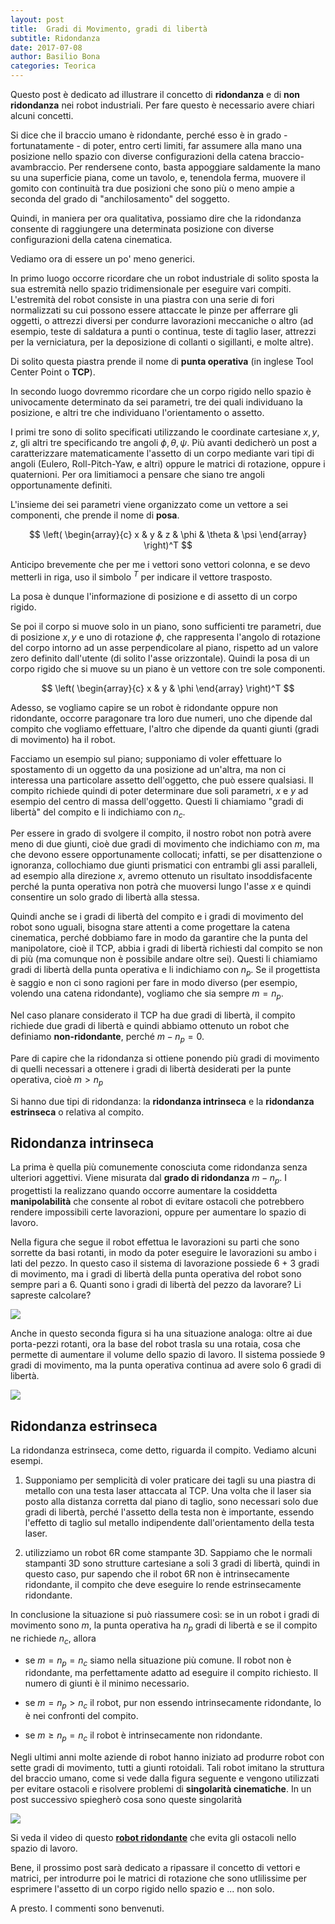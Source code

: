 ```yaml
---
layout: post
title:  Gradi di Movimento, gradi di libertà
subtitle: Ridondanza
date: 2017-07-08
author: Basilio Bona
categories: Teorica
---
```


Questo post è dedicato ad illustrare il concetto di **ridondanza** e di **non ridondanza** nei robot industriali. Per fare questo è necessario avere chiari alcuni concetti.

Si dice che il braccio umano è ridondante, perché esso è in grado - fortunatamente - di poter, entro certi limiti, far assumere alla mano una posizione nello spazio con diverse configurazioni della catena braccio-avambraccio.
Per rendersene conto, basta appoggiare saldamente la mano su una superficie piana, come un tavolo, e, tenendola ferma, muovere il gomito con continuità tra due posizioni che sono più o meno ampie a seconda del grado di "anchilosamento" del soggetto.

Quindi, in maniera per ora qualitativa, possiamo dire che la ridondanza consente di raggiungere una determinata posizione con diverse configurazioni della catena cinematica.

Vediamo ora di essere un po' meno generici.

In primo luogo occorre ricordare che un robot industriale di solito sposta la sua estremità nello spazio tridimensionale per eseguire vari compiti. L'estremità del robot consiste in una piastra con una serie di fori normalizzati su cui possono essere attaccate le pinze per afferrare gli oggetti, o attrezzi diversi per condurre lavorazioni meccaniche o altro (ad esempio, teste di saldatura a punti o continua, teste di taglio laser, attrezzi per la verniciatura, per la deposizione di collanti o sigillanti, e molte altre).

Di solito questa piastra prende il nome di **punta operativa** (in inglese Tool Center Point o **TCP**).

In secondo luogo dovremmo ricordare che un corpo rigido nello spazio è univocamente determinato da sei parametri, tre dei quali individuano la posizione, e altri tre che individuano l'orientamento o assetto.

I primi tre sono di solito specificati utilizzando le coordinate cartesiane $x,y,z$, gli altri tre specificando tre angoli $\phi,\theta,\psi$. Più avanti dedicherò un post a caratterizzare matematicamente l'assetto di un corpo mediante vari tipi di angoli (Eulero, Roll-Pitch-Yaw, e altri) oppure le matrici di rotazione, oppure i quaternioni. Per ora limitiamoci a pensare che siano tre angoli opportunamente definiti.

L'insieme dei sei parametri viene organizzato come un vettore a sei componenti, che prende il nome di **posa**.

$$
\left(
\begin{array}{c}
x  & y & z & \phi & \theta & \psi
\end{array}
\right)^T
$$

Anticipo brevemente che per me i vettori sono vettori colonna, e se devo metterli in riga, uso il simbolo $^T$ per indicare il vettore trasposto.

La posa è dunque l'informazione di posizione e di assetto di un corpo rigido.

Se poi il corpo si muove solo in un piano, sono sufficienti tre parametri, due di posizione $x,y$ e uno di rotazione $\phi$, che rappresenta l'angolo di rotazione del corpo intorno ad un asse perpendicolare al piano, rispetto ad un valore zero definito dall'utente (di solito l'asse orizzontale). Quindi la posa di un corpo rigido che si muove su un piano è un vettore con tre sole componenti.

$$
\left(
\begin{array}{c}
x  & y & \phi
\end{array}
\right)^T
$$

Adesso, se vogliamo capire se un robot è ridondante oppure non ridondante, occorre paragonare tra loro due numeri, uno che dipende dal compito che vogliamo effettuare, l'altro che dipende da quanti giunti (gradi di movimento) ha il robot.

Facciamo un esempio sul piano; supponiamo di voler effettuare lo spostamento di un oggetto da una posizione ad un'altra, ma non ci interessa una particolare assetto dell'oggetto, che può essere qualsiasi. Il compito richiede quindi di poter determinare due soli parametri, $x$ e $y$ ad esempio del centro di massa dell'oggetto. Questi li chiamiamo "gradi di libertà" del compito e li indichiamo con $n_c$.

Per essere in grado di svolgere il compito, il nostro robot non potrà avere meno di due giunti, cioè due gradi di movimento che indichiamo con $m$, ma che devono essere opportunamente collocati; infatti, se per disattenzione o ignoranza, collochiamo due giunti prismatici con entrambi gli assi paralleli, ad esempio alla direzione $x$, avremo ottenuto un risultato insoddisfacente perché la punta operativa non potrà che muoversi lungo l'asse $x$ e quindi consentire un solo grado di libertà alla stessa.

Quindi anche se i gradi di libertà del compito e i gradi di movimento del robot sono uguali, bisogna stare attenti a come progettare la catena cinematica, perché dobbiamo fare in modo da garantire che la punta del manipolatore, cioè il TCP, abbia i gradi di libertà richiesti dal compito se non di più (ma comunque non è possibile andare oltre sei). Questi li chiamiamo gradi di libertà della punta operativa e li indichiamo con $n_p$. Se il progettista è saggio e non ci sono ragioni per fare in modo diverso (per esempio, volendo una catena ridondante), vogliamo che sia sempre $m=n_p$.

Nel caso planare considerato il TCP ha due gradi di libertà, il compito richiede due gradi di libertà e quindi abbiamo ottenuto un robot che definiamo **non-ridondante**, perché $m-n_p=0$.

Pare di capire che la ridondanza si ottiene ponendo più gradi di movimento di quelli necessari a ottenere i gradi di libertà desiderati per la punte operativa, cioè $m\gt n_p$

Si hanno due tipi di ridondanza: la **ridondanza intrinseca** e la **ridondanza estrinseca** o relativa al compito.

## Ridondanza intrinseca

La prima è quella più comunemente conosciuta come ridondanza senza ulteriori aggettivi. Viene misurata dal **grado di ridondanza** $m-n_p$. I progettisti la realizzano quando occorre aumentare la cosiddetta **manipolabilità** che consente al robot di evitare ostacoli che potrebbero rendere impossibili certe lavorazioni, oppure per aumentare lo spazio di lavoro.

Nella figura che segue il robot effettua le lavorazioni su parti che sono sorrette da basi rotanti, in modo da poter eseguire le lavorazioni su ambo i lati del pezzo. In questo caso il sistema di lavorazione possiede 6 + 3 gradi di movimento, ma i gradi di libertà della punta operativa del robot sono sempre pari a 6. Quanti sono i gradi di libertà del pezzo da lavorare? Li sapreste calcolare?

![](/assets/imgs/2017-07-08-gradi-di-liberta.md/cI6msai.png)

Anche in questo seconda figura si ha una situazione analoga: oltre ai due porta-pezzi rotanti, ora la base del robot trasla su una rotaia, cosa che permette di aumentare il volume dello spazio di lavoro. Il sistema possiede 9 gradi di movimento, ma la punta operativa continua ad avere solo 6 gradi di libertà.


![](/assets/imgs/2017-07-08-gradi-di-liberta.md/KAIWB3e.png)


## Ridondanza estrinseca

La ridondanza estrinseca, come detto, riguarda il compito. Vediamo alcuni esempi.


1. Supponiamo per semplicità di voler praticare dei tagli su una piastra di metallo con una testa laser attaccata al TCP. Una volta che il laser sia posto alla distanza corretta dal piano di taglio, sono necessari solo due gradi di libertà, perché l'assetto della testa non è importante, essendo l'effetto di taglio sul metallo indipendente dall'orientamento della testa laser.

2. utilizziamo un robot 6R come stampante 3D. Sappiamo che le normali stampanti 3D sono strutture cartesiane a soli 3 gradi di libertà, quindi in questo caso, pur sapendo che il robot 6R non è intrinsecamente ridondante, il compito che deve eseguire lo rende estrinsecamente ridondante.

In conclusione la situazione si può riassumere così: se in un robot i gradi di movimento sono $m$, la punta operativa ha $n_p$ gradi di libertà e se il compito ne richiede $n_c$, allora

- se $m=n_p=n_c$ siamo nella situazione più comune. Il robot non è ridondante, ma perfettamente adatto ad eseguire il compito richiesto. Il numero di giunti è il minimo necessario.

- se $m=n_p\gt n_c$ il robot, pur non essendo intrinsecamente ridondante, lo è nei confronti del compito.

- se $m\ge n_p = n_c$ il robot è intrinsecamente non ridondante.

Negli ultimi anni molte aziende di robot hanno iniziato ad produrre robot con sette gradi di movimento, tutti a giunti rotoidali. Tali robot imitano la struttura del braccio umano, come si vede dalla figura seguente e vengono utilizzati per evitare ostacoli e risolvere problemi di **singolarità cinematiche**. In un post successivo spiegherò cosa sono queste singolarità

![](/assets/imgs/2017-07-08-gradi-di-liberta.md/ZJFvbqE.png)

Si veda il video di questo [**robot ridondante**](https://youtu.be/VHfx4unIASM) che evita gli ostacoli nello spazio di lavoro.

Bene, il prossimo post sarà dedicato a ripassare il concetto di vettori e matrici, per introdurre poi le matrici di rotazione che sono utlilissime per esprimere l'assetto di un corpo rigido nello spazio e ... non solo.

A presto. I commenti sono benvenuti.
